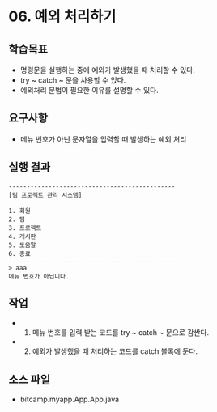# 06. 예외 처리하기

## 학습목표

- 명령문을 실행하는 중에 예외가 발생했을 때 처리할 수 있다.
- try ~ catch ~ 문을 사용할 수 있다.
- 예외처리 문법이 필요한 이유를 설명할 수 있다.

## 요구사항 

- 메뉴 번호가 아닌 문자열을 입력할 때 발생하는 예외 처리

## 실행 결과

```
----------------------------------------------  
[팀 프로젝트 관리 시스템]  

1. 회원
2. 팀
3. 프로젝트
4. 게시판
5. 도움말
6. 종료  
----------------------------------------------  
> aaa
메뉴 번호가 아닙니다.
```

## 작업

- 1) 메뉴 번호를 입력 받는 코드를 try ~ catch ~ 문으로 감싼다.
- 2) 예외가 발생했을 때 처리하는 코드를 catch 블록에 둔다.

## 소스 파일

- bitcamp.myapp.App.App.java

